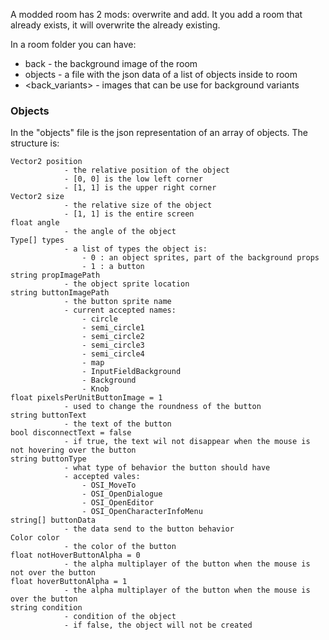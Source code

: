 A modded room has 2 mods: overwrite and add. It you add a room that already exists, it will overwrite the already existing.

In a room folder you can have:
* back - the background image of the room
* objects - a file with the json data of a list of objects inside to room
* <back_variants> - images that can be use for background variants

### Objects
In the "objects" file is the json representation of an array of objects. The structure is:

    Vector2 position
                - the relative position of the object
                - [0, 0] is the low left corner
                - [1, 1] is the upper right corner
    Vector2 size
                - the relative size of the object
                - [1, 1] is the entire screen
    float angle
                - the angle of the object
    Type[] types
                - a list of types the object is:
                    - 0 : an object sprites, part of the background props
                    - 1 : a button
    string propImagePath
                - the object sprite location
    string buttonImagePath
                - the button sprite name
                - current accepted names:
                    - circle
                    - semi_circle1
                    - semi_circle2
                    - semi_circle3
                    - semi_circle4
                    - map
                    - InputFieldBackground
                    - Background
                    - Knob
    float pixelsPerUnitButtonImage = 1
                - used to change the roundness of the button
    string buttonText
                - the text of the button
    bool disconnectText = false
                - if true, the text wil not disappear when the mouse is not hovering over the button
    string buttonType
                - what type of behavior the button should have
                - accepted vales:
                    - OSI_MoveTo
                    - OSI_OpenDialogue
                    - OSI_OpenEditor
                    - OSI_OpenCharacterInfoMenu
    string[] buttonData
                - the data send to the button behavior
    Color color
                - the color of the button
    float notHoverButtonAlpha = 0
                - the alpha multiplayer of the button when the mouse is not over the button
    float hoverButtonAlpha = 1
                - the alpha multiplayer of the button when the mouse is over the button
    string condition
                - condition of the object
                - if false, the object will not be created